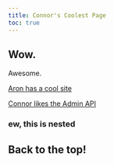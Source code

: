 ```yaml
---
title: Connor's Coolest Page
toc: true
---
```


## Wow.

Awesome.

[Aron has a cool site](eideldev.com)

[Connor likes the Admin API](/admin-api)

### ew, this is nested

## Back to the top!
